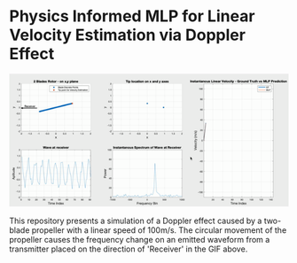 # Physics Informed MLP for Linear Velocity Estimation via Doppler Effect
![Description of GIF](results_GIF.gif)

This repository presents a simulation of a Doppler effect caused by a two-blade propeller with a linear speed of 100m/s. The circular movement of the propeller causes the frequency change on an emitted waveform from a transmitter placed on the direction of 'Receiver' in the GIF above.
